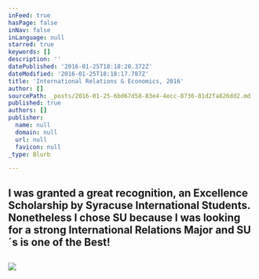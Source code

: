 ```yaml
---
inFeed: true
hasPage: false
inNav: false
inLanguage: null
starred: true
keywords: []
description: ''
datePublished: '2016-01-25T18:18:20.372Z'
dateModified: '2016-01-25T18:18:17.787Z'
title: 'International Relations & Economics, 2016'
author: []
sourcePath: _posts/2016-01-25-6bd67d58-83e4-4ecc-8736-81d2fa826dd2.md
published: true
authors: []
publisher:
  name: null
  domain: null
  url: null
  favicon: null
_type: Blurb

---
```

## I was granted a great recognition, an Excellence Scholarship by Syracuse International Students. Nonetheless I chose SU because I was looking for a strong International Relations Major and SU´s is one of the Best!

## ![](https://the-grid-user-content.s3-us-west-2.amazonaws.com/25d4d5dd-4c5c-4783-ba86-11b2457c0d78.jpg)